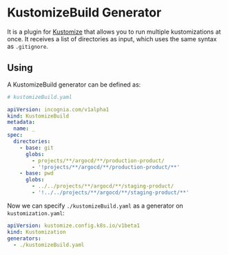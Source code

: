 # KustomizeBuild Generator

It is a plugin for [Kustomize](https://github.com/kubernetes-sigs/kustomize) that allows you to run multiple
kustomizations at once. It receives a list of directories as input, which uses the same syntax as `.gitignore`.

## Using

A KustomizeBuild generator can be defined as:

```yaml
# kustomizeBuild.yaml

apiVersion: incognia.com/v1alpha1
kind: KustomizeBuild
metadata:
  name: _
spec:
  directories:
    - base: git
      globs:
        - projects/**/argocd/**/production-product/
        - '!projects/**/argocd/**/production-product/**'
    - base: pwd
      globs:
        - ../../projects/**/argocd/**/staging-product/
        - '!../../projects/**/argocd/**/staging-product/**'
```

Now we can specify `./kustomizeBuild.yaml` as a generator on `kustomization.yaml`:

```yaml
apiVersion: kustomize.config.k8s.io/v1beta1
kind: Kustomization
generators:
  - ./kustomizeBuild.yaml
```
